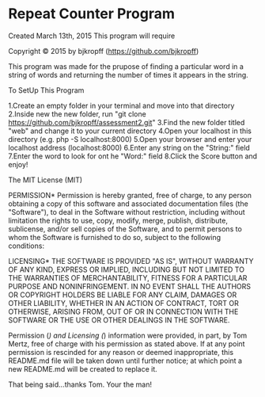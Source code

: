 # Repeat Counter Program

Created March 13th, 2015
This program will require

Copyright © 2015 by bjkropff (https://github.com/bjkropff)

This program was made for the prupose of finding a particular word in a string of words and returning the number of times it appears in the string.

To SetUp This Program

1.Create an empty folder in your terminal and move into that directory
2.Inside new the new folder, run "git clone https://github.com/bjkropff/assessment2.git"
3.Find the new folder titled "web" and change it to your current directory
4.Open your localhost in this directory (e.g. php -S localhost:8000)
5.Open your browser and enter your localhost address (localhost:8000)
6.Enter any string on the "String:" field
7.Enter the word to look for ont he "Word:" field
8.Click the Score button and enjoy!

The MIT License (MIT)

PERMISSION*
Permission is hereby granted, free of charge, to any person obtaining a copy of this software and associated documentation files (the "Software"), to deal in the Software without restriction, including without limitation the rights to use, copy, modify, merge, publish, distribute, sublicense, and/or sell copies of the Software, and to permit persons to whom the Software is furnished to do so, subject to the following conditions:

LICENSING*
THE SOFTWARE IS PROVIDED "AS IS", WITHOUT WARRANTY OF ANY KIND, EXPRESS OR IMPLIED, INCLUDING BUT NOT LIMITED TO THE WARRANTIES OF MERCHANTABILITY, FITNESS FOR A PARTICULAR PURPOSE AND NONINFRINGEMENT. IN NO EVENT SHALL THE AUTHORS OR COPYRIGHT HOLDERS BE LIABLE FOR ANY CLAIM, DAMAGES OR OTHER LIABILITY, WHETHER IN AN ACTION OF CONTRACT, TORT OR OTHERWISE, ARISING FROM, OUT OF OR IN CONNECTION WITH THE SOFTWARE OR THE USE OR OTHER DEALINGS IN THE SOFTWARE.

Permission (*) and Licensing (*) information were provided, in part, by Tom Mertz, free of charge with his permission as stated above. If at any point permission is rescinded for any reason or deemed inappropriate, this README.md file will be taken down until further notice; at which point a new README.md will be created to replace it.

That being said...thanks Tom. Your the man!
